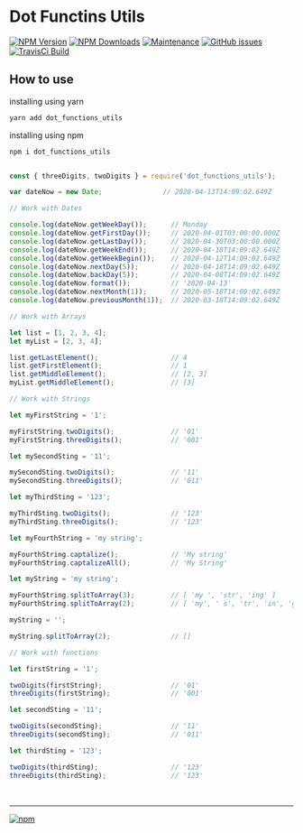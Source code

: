# Dot Functins Utils

[![NPM Version][npm-image]][npm-url]
[![NPM Downloads][downloads-image]][downloads-url]
[![Maintenance][maintenance-img]][maintenance-url]
[![GitHub issues][issues-open-image]][issues-open-url]
[![TravisCi Build][travis-report-image]][travis-report-url]


## How to use

installing using yarn

``` sh
yarn add dot_functions_utils
```

installing using npm

``` sh
npm i dot_functions_utils
```

``` javascript

const { threeDigits, twoDigits } = require('dot_functions_utils');

var dateNow = new Date;               // 2020-04-13T14:09:02.649Z

// Work with Dates

console.log(dateNow.getWeekDay());      // Monday
console.log(dateNow.getFirstDay());     // 2020-04-01T03:00:00.000Z
console.log(dateNow.getLastDay());      // 2020-04-30T03:00:00.000Z
console.log(dateNow.getWeekEnd());      // 2020-04-18T14:09:02.649Z
console.log(dateNow.getWeekBegin());    // 2020-04-12T14:09:02.649Z
console.log(dateNow.nextDay(5));        // 2020-04-18T14:09:02.649Z
console.log(dateNow.backDay(5));        // 2020-04-08T14:09:02.649Z
console.log(dateNow.format());          // '2020-04-13'
console.log(dateNow.nextMonth(1));      // 2020-05-18T14:09:02.649Z
console.log(dateNow.previousMonth(1));  // 2020-03-18T14:09:02.649Z

// Work with Arrays

let list = [1, 2, 3, 4];
let myList = [2, 3, 4];

list.getLastElement();                  // 4
list.getFirstElement();                 // 1
list.getMiddleElement();                // [2, 3]
myList.getMiddleElement();              // [3]

// Work with Strings

let myFirstString = '1';

myFirstString.twoDigits();              // '01'
myFirstString.threeDigits();            // '001'

let mySecondSting = '11';

mySecondSting.twoDigits();              // '11'
mySecondSting.threeDigits();            // '011'

let myThirdSting = '123';

myThirdSting.twoDigits();               // '123'
myThirdSting.threeDigits();             // '123'

let myFourthString = 'my string';

myFourthString.captalize();             // 'My string'
myFourthString.captalizeAll();          // 'My String'

let myString = 'my string';

myFourthString.splitToArray(3);         // [ 'my ', 'str', 'ing' ]
myFourthString.splitToArray(2);         // [ 'my', ' s', 'tr', 'in', 'g' ]

myString = '';

myString.splitToArray(2);               // []

// Work with functions

let firstString = '1';

twoDigits(firstString);                 // '01'
threeDigits(firstString);               // '001'

let secondSting = '11';

twoDigits(secondSting);                 // '11'
threeDigits(secondSting);               // '011'

let thirdSting = '123';

twoDigits(thirdSting);                  // '123'
threeDigits(thirdSting);                // '123'
```

<br>
<hr>

[![npm](https://img.shields.io/npm/l/express.svg)](https://github.com/AndreOneti/dot_functions_utils/blob/master/LICENSE)

[travis-report-image]: https://travis-ci.org/AndreOneti/dot_functions_utils.svg?branch=master
[travis-report-url]: https://travis-ci.org/github/AndreOneti/dot_functions_utils
[downloads-image]: https://img.shields.io/npm/dm/dot_functions_utils.svg
[downloads-url]: https://npmjs.org/package/dot_functions_utils
[npm-image]: https://img.shields.io/npm/v/dot_functions_utils.svg
[npm-url]: https://npmjs.org/package/dot_functions_utils
[maintenance-img]: https://img.shields.io/badge/Maintained%3F-yes-green.svg
[maintenance-url]: https://github.com/AndreOneti/dot_functions_utils
[issues-open-image]: https://img.shields.io/github/issues/AndreOneti/dot_functions_utils.svg
[issues-open-url]: https://github.com/AndreOneti/dot_functions_utils/issues?q=is%3Aopen+is%3Aissue
